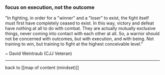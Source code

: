 ### focus on execution, not the outcome

"In fighting, in order for a "winner" and a "loser" to exist, the fight itself must first have completely ceased to exist. In this way, victory and defeat have nothing at all to do with combat. They are actually mutually exclusive things, never coming into contact with each other at all. So, a warrior should not be concerned with outcomes, but with execution, and with being. Not training to win, but training to fight at the highest conceivable level."

~ David Weintraub (CJJ Veteran)

---

back to [[map of content (mindset)]]